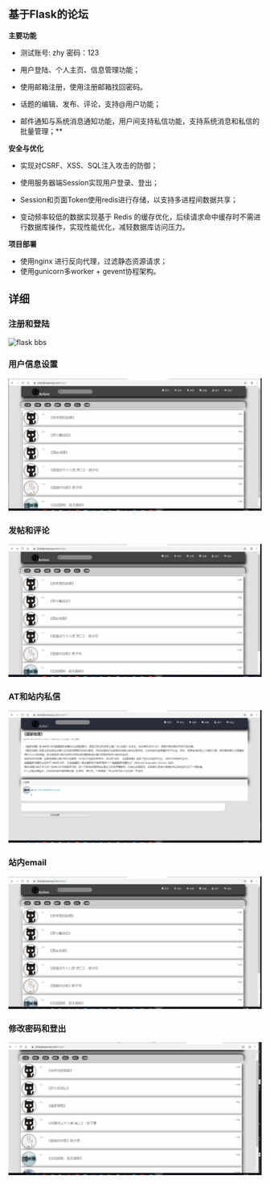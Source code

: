 ## 基于Flask的论坛

**主要功能**

- 测试账号: zhy   密码：123

- 用户登陆、个人主页、信息管理功能；

- 使用邮箱注册，使用注册邮箱找回密码。
 
- 话题的编辑、发布、评论，支持@用户功能；

- 邮件通知与系统消息通知功能，用户间支持私信功能，支持系统消息和私信的批量管理；**

**安全与优化**

- 实现对CSRF、XSS、SQL注入攻击的防御；

- 使用服务器端Session实现用户登录、登出；

- Session和页面Token使用redis进行存储，以支持多进程间数据共享；

- 变动频率较低的数据实现基于 Redis 的缓存优化，后续请求命中缓存时不需进行数据库操作，实现性能优化，减轻数据库访问压力。

**项目部署**

- 使用nginx 进行反向代理，过滤静态资源请求；
- 使用gunicorn多worker + gevent协程架构。



## 详细
###  注册和登陆
![flask bbs](gif/bbs_register_and_login.gif)

###  用户信息设置
![flask bbs](gif/bbs_user_information_edit.gif)

###  发帖和评论
![flask bbs](gif/bbs_Posting_and_comments.gif)

###  AT和站内私信
![flask bbs](gif/bbs_AT.gif)

###  站内email
![flask bbs](gif/bbs_email.gif)

###  修改密码和登出
![flask bbs](gif/bbs_logout.gif)
